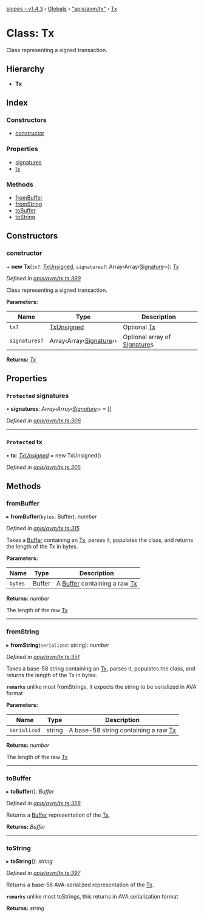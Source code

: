 [slopes - v1.4.3](../README.md) › [Globals](../globals.md) › ["apis/avm/tx"](../modules/_apis_avm_tx_.md) › [Tx](_apis_avm_tx_.tx.md)

# Class: Tx

Class representing a signed transaction.

## Hierarchy

* **Tx**

## Index

### Constructors

* [constructor](_apis_avm_tx_.tx.md#constructor)

### Properties

* [signatures](_apis_avm_tx_.tx.md#protected-signatures)
* [tx](_apis_avm_tx_.tx.md#protected-tx)

### Methods

* [fromBuffer](_apis_avm_tx_.tx.md#frombuffer)
* [fromString](_apis_avm_tx_.tx.md#fromstring)
* [toBuffer](_apis_avm_tx_.tx.md#tobuffer)
* [toString](_apis_avm_tx_.tx.md#tostring)

## Constructors

###  constructor

\+ **new Tx**(`tx?`: [TxUnsigned](_apis_avm_tx_.txunsigned.md), `signatures?`: Array‹Array‹[Signature](_apis_avm_types_.signature.md)››): *[Tx](_apis_avm_tx_.tx.md)*

*Defined in [apis/avm/tx.ts:399](https://github.com/ava-labs/slopes/blob/709e172/src/apis/avm/tx.ts#L399)*

Class representing a signed transaction.

**Parameters:**

Name | Type | Description |
------ | ------ | ------ |
`tx?` | [TxUnsigned](_apis_avm_tx_.txunsigned.md) | Optional [Tx](_apis_avm_tx_.tx.md) |
`signatures?` | Array‹Array‹[Signature](_apis_avm_types_.signature.md)›› | Optional array of [Signature](_apis_avm_types_.signature.md)s  |

**Returns:** *[Tx](_apis_avm_tx_.tx.md)*

## Properties

### `Protected` signatures

• **signatures**: *Array‹Array‹[Signature](_apis_avm_types_.signature.md)››* =  []

*Defined in [apis/avm/tx.ts:306](https://github.com/ava-labs/slopes/blob/709e172/src/apis/avm/tx.ts#L306)*

___

### `Protected` tx

• **tx**: *[TxUnsigned](_apis_avm_tx_.txunsigned.md)* =  new TxUnsigned()

*Defined in [apis/avm/tx.ts:305](https://github.com/ava-labs/slopes/blob/709e172/src/apis/avm/tx.ts#L305)*

## Methods

###  fromBuffer

▸ **fromBuffer**(`bytes`: Buffer): *number*

*Defined in [apis/avm/tx.ts:315](https://github.com/ava-labs/slopes/blob/709e172/src/apis/avm/tx.ts#L315)*

Takes a [Buffer](https://github.com/feross/buffer) containing an [Tx](_apis_avm_tx_.tx.md), parses it, populates the class, and returns the length of the Tx in bytes.

**Parameters:**

Name | Type | Description |
------ | ------ | ------ |
`bytes` | Buffer | A [Buffer](https://github.com/feross/buffer) containing a raw [Tx](_apis_avm_tx_.tx.md)  |

**Returns:** *number*

The length of the raw [Tx](_apis_avm_tx_.tx.md)

___

###  fromString

▸ **fromString**(`serialized`: string): *number*

*Defined in [apis/avm/tx.ts:351](https://github.com/ava-labs/slopes/blob/709e172/src/apis/avm/tx.ts#L351)*

Takes a base-58 string containing an [Tx](_apis_avm_tx_.tx.md), parses it, populates the class, and returns the length of the Tx in bytes.

**`remarks`** 
unlike most fromStrings, it expects the string to be serialized in AVA format

**Parameters:**

Name | Type | Description |
------ | ------ | ------ |
`serialized` | string | A base-58 string containing a raw [Tx](_apis_avm_tx_.tx.md)  |

**Returns:** *number*

The length of the raw [Tx](_apis_avm_tx_.tx.md)

___

###  toBuffer

▸ **toBuffer**(): *Buffer*

*Defined in [apis/avm/tx.ts:358](https://github.com/ava-labs/slopes/blob/709e172/src/apis/avm/tx.ts#L358)*

Returns a [Buffer](https://github.com/feross/buffer) representation of the [Tx](_apis_avm_tx_.tx.md).

**Returns:** *Buffer*

___

###  toString

▸ **toString**(): *string*

*Defined in [apis/avm/tx.ts:397](https://github.com/ava-labs/slopes/blob/709e172/src/apis/avm/tx.ts#L397)*

Returns a base-58 AVA-serialized representation of the [Tx](_apis_avm_tx_.tx.md).

**`remarks`** 
unlike most toStrings, this returns in AVA serialization format

**Returns:** *string*
